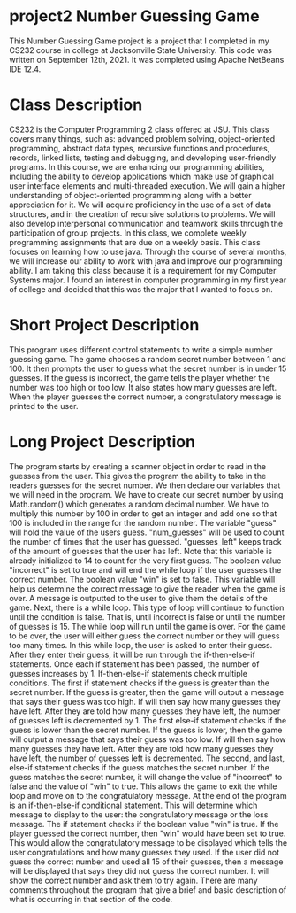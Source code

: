 # project2 Number Guessing Game
This Number Guessing Game project is a project that I completed in my CS232 course in college at Jacksonville State University. This code was written on September 12th, 2021. It was completed using Apache NetBeans IDE 12.4.
# Class Description
CS232 is the Computer Programming 2 class offered at JSU. This class covers many things, such as: advanced problem solving, object-oriented programming, abstract data types, recursive functions and procedures, records, linked lists, testing and debugging, and developing user-friendly programs.
In this course, we are enhancing our programming abilities, including the ability to develop applications which make use of graphical user interface elements and multi-threaded execution. We will gain a higher understanding of object-oriented programming along with a better appreciation for it. We will acquire proficiency in the use of a set of data structures, and in the creation of recursive solutions to problems. We will also develop interpersonal communication and teamwork skills through the participation of group projects.
In this class, we complete weekly programming assignments that are due on a weekly basis. This class focuses on learning how to use java. Through the course of several months, we will increase our ability to work with java and improve our programming ability. 
I am taking this class because it is a requirement for my Computer Systems major. I found an interest in computer programming in my first year of college and decided that this was the major that I wanted to focus on.
# Short Project Description
This program uses different control statements to write a simple number guessing game. The game chooses a random secret number between 1 and 100. It then prompts the user to guess what the secret number is in under 15 guesses. If the guess is incorrect, the game tells the player whether the number was too high or too low. It also states how many guesses are left. When the player guesses the correct number, a congratulatory message is printed to the user.
# Long Project Description
The program starts by creating a scanner object in order to read in the guesses from the user. This gives the program the ability to take in the readers guesses for the secret number.
We then declare our variables that we will need in the program. We have to create our secret number by using Math.random() which generates a random decimal number. We have to multiply this number by 100 in order to get an integer and add one so that 100 is included in the range for the random number.
The variable "guess" will hold the value of the users guess. "num_guesses" will be used to count the number of times that the user has guessed. "guesses_left" keeps track of the amount of guesses that the user has left. Note that this variable is already initialized to 14 to count for the very first guess. The boolean value "incorrect" is set to true and will end the while loop if the user guesses the correct number. The boolean value "win" is set to false. This variable will help us determine the correct message to give the reader when the game is over. 
A message is outputted to the user to give them the details of the game.
Next, there is a while loop. This type of loop will continue to function until the condition is false. That is, until incorrect is false or until the number of guesses is 15. The while loop will run until the game is over. For the game to be over, the user will either guess the correct number or they will guess too many times. In this while loop, the user is asked to enter their guess. After they enter their guess, it will be run through the if-then-else-if statements. Once each if statement has been passed, the number of guesses increases by 1.
If-then-else-if statements check multiple conditions. The first if statement checks if the guess is greater than the secret number. If the guess is greater, then the game will output a message that says their guess was too high. If will then say how many guesses they have left. After they are told how many guesses they have left, the number of guesses left is decremented by 1.
The first else-if statement checks if the guess is lower than the secret number. If the guess is lower, then the game will output a message that says their guess was too low. If will then say how many guesses they have left. After they are told how many guesses they have left, the number of guesses left is decremented.
The second, and last, else-if statement checks if the guess matches the secret number. If the guess matches the secret number, it will change the value of "incorrect" to false and the value of "win" to true. This allows the game to exit the while loop and move on to the congratulatory message. 
At the end of the program is an if-then-else-if conditional statement. This will determine which message to display to the user: the congratulatory message or the loss message. The if statement checks if the boolean value "win" is true. If the player guessed the correct number, then "win" would have been set to true. This would allow the congratulatory message to be displayed which tells the user congratulations and how many guesses they used. If the user did not guess the correct number and used all 15 of their guesses, then a message will be displayed that says they did not guess the correct number. It will show the correct number and ask them to try again.
There are many comments throughout the program that give a brief and basic description of what is occurring in that section of the code.
